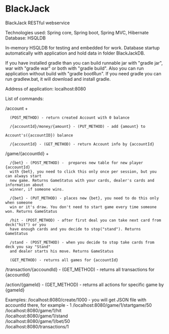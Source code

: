 BlackJack
=========

BlackJack RESTful webservice

Technologies used: Spring core, Spring boot, Spring MVC, Hibernate
Database: HSQLDB

In-memory HSQLDB for testing and embedded for work. Database startup automatically with application and hold data in folder BlackJackDB.

If you have installed gradle than you can build runnable jar with "gradle jar", war with "gradle war" or both with "gradle build".
Also you can run application without build with "gradle bootRun".
If you need gradle you can run gradlew.bat, it will download and install gradle.

Address of application: localhost:8080

List of commands:

/account + 

      (POST_METHOD) - return created Account with 0 balance
    
      /{accountId}/money/{amount} - (PUT_METHOD) - add {amount} to
                                                      Account's({accountID}) balance
    
      /{accountId} - (GET_METHOD) - return Account info by {accountId}

/game/{accountId} + 
   
      /{bet} - (POST_METHOD) -  prepares new table for new player {accountId}
      with {bet}, you need to click this only once per session, but you can always start
      new game. Returns GameStatus with your cards, dealer's cards and information about 
      winner, if someone wins.
    
      /{bet} - (PUT_METHOD) - places new {bet}, you need to do this only when someone
      win or it's draw. You don't need to start game every time someone won. Returns GameStatus
    
      /hit - (POST_METHOD) - after first deal you can take next card from deck("hit") or you
      have enough cards and you decide to stop("stand"). Returns GameStatus
   
      /stand - (POST_METHOD) - when you decide to stop take cards from deck you say "Stand"
      and dealer starts his move. Returns GameStatus                                       
    
      (GET_METHOD) - returns all games for {accountId}
    

/transaction/{accoundId} - (GET_METHOD) - returns all transactions for {accountId}

/action/{gameId} - (GET_METHOD) - returns all actions for specific game by {gameId}

Examples:
/localhost:8080/create/1000  - you will get JSON file with accountId there, for example - 1
/localhost:8080/game/1/startgame/50
/localhost:8080/game/1/hit    
/localhost:8080/game/1/stand  
/localhost:8080/game/1/bet/50        
/localhost:8080/transactions/1      
